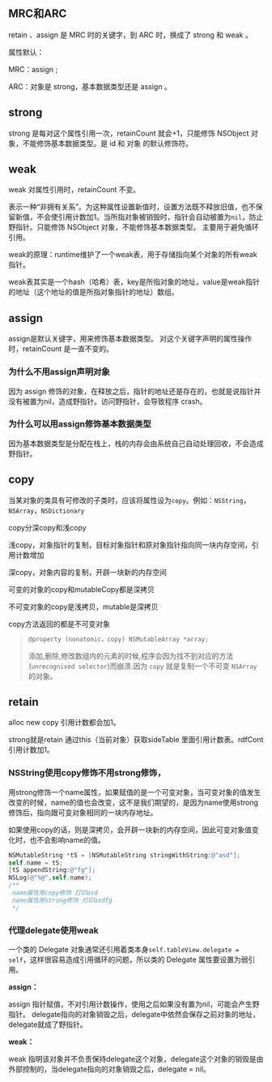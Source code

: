 ## MRC和ARC

retain 、assign 是 MRC 时的关键字，到 ARC 时，换成了 strong 和 weak 。

属性默认：

MRC：assign ;

ARC：对象是 strong，基本数据类型还是 assign 。

## strong

strong 是每对这个属性引用一次，retainCount 就会+1，只能修饰 NSObject 对象，不能修饰基本数据类型。是 id 和 对象 的默认修饰符。

## weak

weak 对属性引用时，retainCount 不变。

表示一种“非拥有关系”。为这种属性设置新值时，设置方法既不释放旧值，也不保留新值，不会使引用计数加1。当所指对象被销毁时，指针会自动被置为`nil`，防止野指针。只能修饰 NSObject 对象，不能修饰基本数据类型。 主要用于避免循环引用。

weak的原理：runtime维护了一个weak表，用于存储指向某个对象的所有weak指针。

weak表其实是一个hash（哈希）表，key是所指对象的地址，value是weak指针的地址（这个地址的值是所指对象指针的地址）数组。

## assign

assign是默认关键字，用来修饰基本数据类型。
对这个关键字声明的属性操作时，retainCount 是一直不变的。

### 为什么不用assign声明对象

因为 assign 修饰的对象，在释放之后，指针的地址还是存在的，也就是说指针并没有被置为nil，造成野指针。访问野指针，会导致程序 crash。

### 为什么可以用assign修饰基本数据类型

因为基本数据类型是分配在栈上，栈的内存会由系统自己自动处理回收，不会造成野指针。

## copy

当某对象的类具有可修改的子类时，应该将属性设为`copy`。例如：`NSString`，`NSArray`，`NSDictionary`

copy分深copy和浅copy

浅copy，对象指针的复制，目标对象指针和原对象指针指向同一块内存空间，引用计数增加

深copy，对象内容的复制，开辟一块新的内存空间

可变的对象的copy和mutableCopy都是深拷贝

不可变对象的copy是浅拷贝，mutable是深拷贝

copy方法返回的都是不可变对象

>```objectivec
>@property (nonatomic，copy) NSMutableArray *array;
>```
>
>添加,删除,修改数组内的元素的时候,程序会因为找不到对应的方法(`unrecognised selector`)而崩溃.因为 `copy` 就是复制一个不可变 `NSArray`的对象。

## retain

alloc new copy 引用计数都会加1。

strong就是retain  通过this（当前对象）获取sideTable 里面引用计数表。rdfCont引用计数加1。

### NSString使用copy修饰不用strong修饰，

用strong修饰一个name属性，如果赋值的是一个可变对象，当可变对象的值发生改变的时候，name的值也会改变，这不是我们期望的，是因为name使用strong修饰后，指向跟可变对象相同的一块内存地址。

如果使用copy的话，则是深拷贝，会开辟一块新的内存空间，因此可变对象值变化时，也不会影响name的值。

```objective-c
NSMutableString *tS = [NSMutableString stringWithString:@"asd"];
self.name = tS;
[tS appendString:@"fg"];
NSLog(@"%@",self.name);
/**
 name属性用copy修饰 打印asd
 name属性用strong修饰 打印asdfg
 */
```
### 代理delegate使用weak

一个类的 Delegate 对象通常还引用着类本身`self.tableView.delegate = self`，这样很容易造成引用循环的问题，所以类的 Delegate 属性要设置为弱引用。

**assign：**

assign 指针赋值，不对引用计数操作，使用之后如果没有置为nil，可能会产生野指针。
delegate指向的对象销毁之后，delegate中依然会保存之前对象的地址，delegate就成了野指针。

**weak：**

weak 指明该对象并不负责保持delegate这个对象，delegate这个对象的销毁是由外部控制的，当delegate指向的对象销毁之后，delegate = nil。